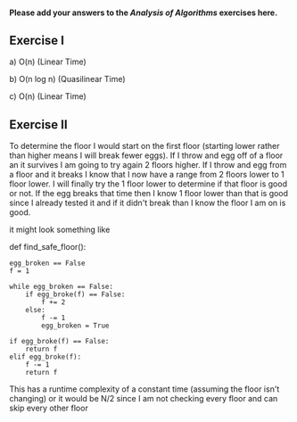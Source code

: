 #### Please add your answers to the ***Analysis of  Algorithms*** exercises here.

## Exercise I

a) O(n) (Linear Time)

b) O(n log n) (Quasilinear Time)

c) O(n) (Linear Time)

## Exercise II

To determine the floor I would start on the first floor (starting lower rather than higher means I will break fewer eggs).
If I throw and egg off of a floor an it survives I am going to try again 2 floors higher.
If I throw and egg from a floor and it breaks I know that I now have a range from 2 floors lower to 1 floor lower.
I will finally try the 1 floor lower to determine if that floor is good or not.
If the egg breaks that time then I know 1 floor lower than that is good since I already tested it and if it didn't break than I know the floor I am on is good.

it might look something like

def find_safe_floor():

    egg_broken == False
    f = 1

    while egg_broken == False:
        if egg_broke(f) == False:
            f += 2
        else:
            f -= 1
            egg_broken = True

    if egg_broke(f) == False:
        return f
    elif egg_broke(f):
        f -= 1
        return f

This has a runtime complexity of a constant time (assuming the floor isn't changing) or it would be N/2 since I am not checking every floor and can skip every other floor